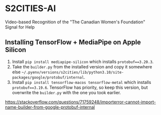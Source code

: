 # S2CITIES-AI
Video-based Recognition of the "The Canadian Women's Foundation" Signal for Help

## Installing TensorFlow + MediaPipe on Apple Silicon

1. Install `pip install mediapipe-silicon` which installs `protobuf==3.20.3`.
2. Take the `builder.py` from the installed version and copy it somewhere else `~/.pyenv/versions/s2cities/lib/python3.10/site-packages/google/protobuf/internal`.
3. Install `pip install tensorflow-macos tensorflow-metal` which installs `protobuf==3.19.6`. TensorFlow has priority, so keep this version, but overwrite the `builder.py` with the one you took earlier.

https://stackoverflow.com/questions/71759248/importerror-cannot-import-name-builder-from-google-protobuf-internal